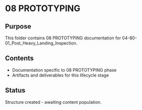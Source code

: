 # 08 PROTOTYPING

## Purpose
This folder contains 08 PROTOTYPING documentation for 04-80-01_Post_Heavy_Landing_Inspection.

## Contents
- Documentation specific to 08 PROTOTYPING phase
- Artifacts and deliverables for this lifecycle stage

## Status
Structure created - awaiting content population.
